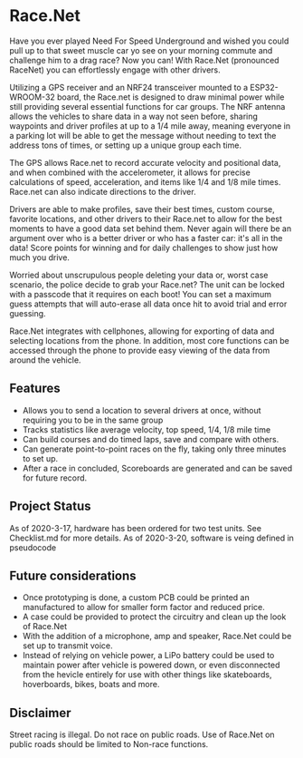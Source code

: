 # Race.Net
Have you ever played Need For Speed Underground and wished you could pull up to that sweet muscle car yo see on your morning commute and challenge him to a drag race? Now you can! With Race.Net (pronounced RaceNet) you can effortlessly engage with other drivers.

Utilizing a GPS receiver and an NRF24 transceiver mounted to a ESP32-WROOM-32 board, the Race.net is designed to draw minimal power while still providing several essential functions for car groups. The NRF antenna allows the vehicles to share data in a way not seen before, sharing waypoints and driver profiles at up to a 1/4 mile away, meaning everyone in a parking lot will be able to get the message without needing to text the address tons of times, or setting up a unique group each time.

The GPS allows Race.net to record accurate velocity and positional data, and when combined with the accelerometer, it allows for precise calculations of speed, acceleration, and items like 1/4 and 1/8 mile times. Race.net can also indicate directions to the driver.

Drivers are able to make profiles, save their best times, custom course, favorite locations, and other drivers to their Race.net to allow for the best moments to have a good data set behind them. Never again will there be an argument over who is a better driver or who has a faster car: it's all in the data! Score points for winning and for daily challenges to show just how much you drive.

Worried about unscrupulous people deleting your data or, worst case scenario, the police decide to grab your Race.net? The unit can be locked with a passcode that it requires on each boot! You can set a maximum guess attempts that will auto-erase all data once hit to avoid trial and error guessing.

Race.Net integrates with cellphones, allowing for exporting of data and selecting locations from the phone. In addition, most core functions can be accessed through the phone to provide easy viewing of the data from around the vehicle.

## Features
- Allows you to send a location to several drivers at once, without requiring you to be in the same group
- Tracks statistics like average velocity, top speed, 1/4, 1/8 mile time
- Can build courses and do timed laps, save and compare with others.
- Can generate point-to-point races on the fly, taking only three minutes to set up.
- After a race in concluded, Scoreboards are generated and can be saved for future record.

## Project Status
As of 2020-3-17, hardware has been ordered for two test units. See Checklist.md for more details.
As of 2020-3-20, software is veing defined in pseudocode

## Future considerations
- Once prototyping is done, a custom PCB could be printed an manufactured to allow for smaller form factor and reduced price.
- A case could be provided to protect the circuitry and clean up the look of Race.Net
- With the addition of a microphone, amp and speaker, Race.Net could be set up to transmit voice. 
- Instead of relying on vehicle power, a LiPo battery could be used to maintain power after vehicle is powered down, or even disconnected from the hevicle entirely for use with other things like skateboards, hoverboards, bikes, boats and more.

## Disclaimer
Street racing is illegal. Do not race on public roads. Use of Race.Net on public roads should be limited to Non-race functions.
